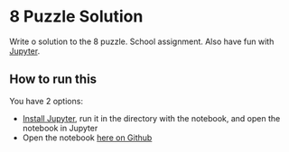 # 8 Puzzle Solution

Write o solution to the 8 puzzle. School assignment. Also have fun with [Jupyter](http://jupyter.org/).

## How to run this

You have 2 options:

- [Install Jupyter](http://jupyter.org/install.html), run it in the directory with the notebook, and open the notebook in Jupyter
- Open the notebook [here on Github](https://github.com/chuckeles/8puzzle-solution/blob/master/Solving%20the%20puzzle.ipynb)
